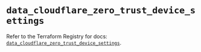 # `data_cloudflare_zero_trust_device_settings`

Refer to the Terraform Registry for docs: [`data_cloudflare_zero_trust_device_settings`](https://registry.terraform.io/providers/cloudflare/cloudflare/5.7.0/docs/data-sources/zero_trust_device_settings).
